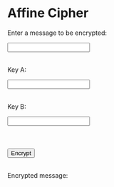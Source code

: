 <style>
  @import url('https://fonts.googleapis.com/css2?family=Dosis&display=swap');
</style>
<html>
<head>
    <title>Affine Cipher</title>
</head>
<body>
    <h1>Affine Cipher</h1>

  <div><p>Enter a message to be encrypted:</p> 
    <input type="text" id="message"></div><br>
  
  <div><p>Key A:</p>
    <input type="text" id="keyA"> <br></div><br>
  
  <div><p>Key B:</p>
    <input type="text" id="keyB"></div><br>
    
  <br>
    <br>
    <button onclick="affcrypt()">Encrypt</button>
    <br>
    <br>
    <p>Encrypted message:</p>
    <p id="encrypted"></p>
<script>
  function affcrypt() {
    let expression = document.getElementById("message").value;
    let expression2 = document.getElementById("keyA").value;
    let expression3 = document.getElementById("keyB").value;
    const urlStart = "https://crimebusters.tk/api/affc/all/";
    const url = urlStart + expression + "/" + expression2 + "/" + expression3;
    console.log(url); 
    fetch(url)
      .then(res => res.json())
      .then(data => {
        console.log(data);
        document.getElementById("encrypted").innerHTML = data.result; 
      })    
  }
</script>
    
<div id="log"></div>
<div id="logSuccess"></div>
</body>